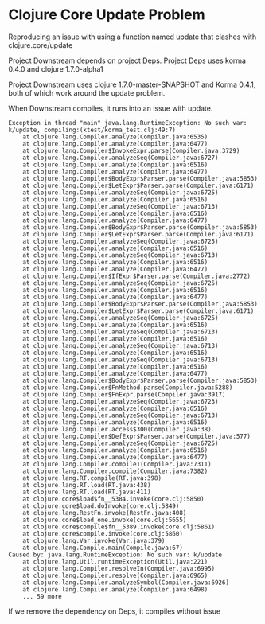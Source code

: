 # Clojure Core Update Problem
Reproducing an issue with using a function named update that clashes with clojure.core/update

Project Downstream depends on project Deps.  Project Deps uses korma 0.4.0 and clojure 1.7.0-alpha1

Project Downstream uses clojure 1.7.0-master-SNAPSHOT and Korma 0.4.1, both of which work around the update problem.

When Downstream compiles, it runs into an issue with update.

    Exception in thread "main" java.lang.RuntimeException: No such var: k/update, compiling:(ktest/korma_test.clj:49:7)
        at clojure.lang.Compiler.analyze(Compiler.java:6535)
        at clojure.lang.Compiler.analyze(Compiler.java:6477)
        at clojure.lang.Compiler$InvokeExpr.parse(Compiler.java:3729)
        at clojure.lang.Compiler.analyzeSeq(Compiler.java:6727)
        at clojure.lang.Compiler.analyze(Compiler.java:6516)
        at clojure.lang.Compiler.analyze(Compiler.java:6477)
        at clojure.lang.Compiler$BodyExpr$Parser.parse(Compiler.java:5853)
        at clojure.lang.Compiler$LetExpr$Parser.parse(Compiler.java:6171)
        at clojure.lang.Compiler.analyzeSeq(Compiler.java:6725)
        at clojure.lang.Compiler.analyze(Compiler.java:6516)
        at clojure.lang.Compiler.analyzeSeq(Compiler.java:6713)
        at clojure.lang.Compiler.analyze(Compiler.java:6516)
        at clojure.lang.Compiler.analyze(Compiler.java:6477)
        at clojure.lang.Compiler$BodyExpr$Parser.parse(Compiler.java:5853)
        at clojure.lang.Compiler$LetExpr$Parser.parse(Compiler.java:6171)
        at clojure.lang.Compiler.analyzeSeq(Compiler.java:6725)
        at clojure.lang.Compiler.analyze(Compiler.java:6516)
        at clojure.lang.Compiler.analyzeSeq(Compiler.java:6713)
        at clojure.lang.Compiler.analyze(Compiler.java:6516)
        at clojure.lang.Compiler.analyze(Compiler.java:6477)
        at clojure.lang.Compiler$IfExpr$Parser.parse(Compiler.java:2772)
        at clojure.lang.Compiler.analyzeSeq(Compiler.java:6725)
        at clojure.lang.Compiler.analyze(Compiler.java:6516)
        at clojure.lang.Compiler.analyze(Compiler.java:6477)
        at clojure.lang.Compiler$BodyExpr$Parser.parse(Compiler.java:5853)
        at clojure.lang.Compiler$LetExpr$Parser.parse(Compiler.java:6171)
        at clojure.lang.Compiler.analyzeSeq(Compiler.java:6725)
        at clojure.lang.Compiler.analyze(Compiler.java:6516)
        at clojure.lang.Compiler.analyzeSeq(Compiler.java:6713)
        at clojure.lang.Compiler.analyze(Compiler.java:6516)
        at clojure.lang.Compiler.analyzeSeq(Compiler.java:6713)
        at clojure.lang.Compiler.analyze(Compiler.java:6516)
        at clojure.lang.Compiler.analyzeSeq(Compiler.java:6713)
        at clojure.lang.Compiler.analyze(Compiler.java:6516)
        at clojure.lang.Compiler.analyze(Compiler.java:6477)
        at clojure.lang.Compiler$BodyExpr$Parser.parse(Compiler.java:5853)
        at clojure.lang.Compiler$FnMethod.parse(Compiler.java:5288)
        at clojure.lang.Compiler$FnExpr.parse(Compiler.java:3917)
        at clojure.lang.Compiler.analyzeSeq(Compiler.java:6723)
        at clojure.lang.Compiler.analyze(Compiler.java:6516)
        at clojure.lang.Compiler.analyzeSeq(Compiler.java:6713)
        at clojure.lang.Compiler.analyze(Compiler.java:6516)
        at clojure.lang.Compiler.access$300(Compiler.java:38)
        at clojure.lang.Compiler$DefExpr$Parser.parse(Compiler.java:577)
        at clojure.lang.Compiler.analyzeSeq(Compiler.java:6725)
        at clojure.lang.Compiler.analyze(Compiler.java:6516)
        at clojure.lang.Compiler.analyze(Compiler.java:6477)
        at clojure.lang.Compiler.compile1(Compiler.java:7311)
        at clojure.lang.Compiler.compile(Compiler.java:7382)
        at clojure.lang.RT.compile(RT.java:398)
        at clojure.lang.RT.load(RT.java:438)
        at clojure.lang.RT.load(RT.java:411)
        at clojure.core$load$fn__5384.invoke(core.clj:5850)
        at clojure.core$load.doInvoke(core.clj:5849)
        at clojure.lang.RestFn.invoke(RestFn.java:408)
        at clojure.core$load_one.invoke(core.clj:5655)
        at clojure.core$compile$fn__5389.invoke(core.clj:5861)
        at clojure.core$compile.invoke(core.clj:5860)
        at clojure.lang.Var.invoke(Var.java:379)
        at clojure.lang.Compile.main(Compile.java:67)
    Caused by: java.lang.RuntimeException: No such var: k/update
        at clojure.lang.Util.runtimeException(Util.java:221)
        at clojure.lang.Compiler.resolveIn(Compiler.java:6995)
        at clojure.lang.Compiler.resolve(Compiler.java:6965)
        at clojure.lang.Compiler.analyzeSymbol(Compiler.java:6926)
        at clojure.lang.Compiler.analyze(Compiler.java:6498)
        ... 59 more


If we remove the dependency on Deps, it compiles without issue